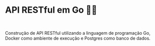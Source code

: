 <h1>API RESTful em Go 🧙‍♂️</h1></br>

<p>Construção de API RESTful utilizando a linguagem de programação Go, </br>Docker como ambiente de execução e Postgres como banco de dados.</p>

